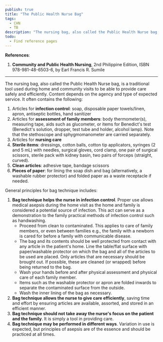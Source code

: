 ```yaml
---
publish: true
title: "The Public Health Nurse Bag"
tags:
  - CHN
  - TB
description: "The nursing bag, also called the Public Health Nurse bag, is a traditional tool used during home and community visits to be able to provide care safely and efficiently."
todo:
  - Find reference pages
---
```

**References**:
1. **Community and Public Health Nursing**, 2nd Philippine Edition, ISBN 978-981-48-6503-6, by Earl Francis R. Sumile

___

The nursing bag, also called the Public Health Nurse bag, is a traditional tool used during home and community visits to be able to provide care safely and efficiently. Content depends on the agency and type of expected service. It often contains the following:
1. Articles for **infection control**: soap, disposable paper towels/linen, apron, antiseptic bottles, hand sanitizer
2. Articles for **assessment of family members**: body thermometer(s), measuring tape, aids such as glucometer, or items for Benedict's test (Benedict's solution, dropper, test tube and holder, alcohol lamp). Note that the stethoscope and sphygmomanometer are carried separately.
3. Articles for **nursing care**
4. **Sterile items**: dressings, cotton balls, cotton tip applicators, syringes (2 and 5 mL) with needles, surgical gloves, cord clamp, one pair of surgical scissors, sterile pack with kidney basin, two pairs of forceps (straight, curved).
5. **Clean articles**: adhesive tape, bandage scissors
6. **Pieces of paper**: for lining the soap dish and bag (alternatively, a washable rubber protector) and folded paper as a waste receptacle if needed.

General principles for bag technique includes:
1. **Bag technique helps the nurse in infection control**. Proper use allows medical asepsis during the home visit as the home and family is considered a potential source of infection. This act can serve as a demonstration to the family practical methods of infection control such as handwashing.
	- Proceed from clean to contaminated. This applies to care of family members, or even between families e.g., the family with a newborn is cared for before a family with communicable disease.
	- The bag and its contents should be well protected from contact with any article in the patient's home. Line the table/flat surface with paper/washable protector on which the bag and all of the articles to be used are placed. Only articles that are necessary should be brought out. If possible, these are cleaned (or wrapped) before being returned to the bag.
	- Wash your hands before and after physical assessment and physical care of each family member.
	- Items such as the washable protector or apron are folded inwards to separate the contaminated surface from the outside.
	- Wash the inner lining of the bag as necessary.
2. **Bag technique allows the nurse to give care efficiently**, saving time and effort by ensuring articles are available, assorted, and stored in an efficient manner.
3. **Bag technique should not take away the nurse's focus on the patient and the family**. It is simply a tool in providing care.
4. **Bag technique may be performed in different ways**. Variation in use is expected, but principles of asepsis are of the essence and should be practiced at all times.
